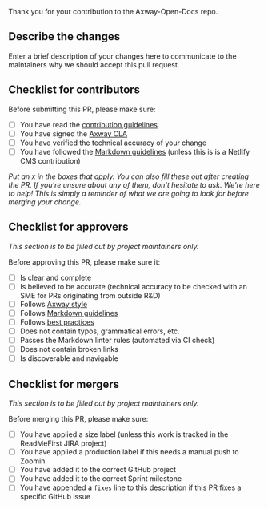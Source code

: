 Thank you for your contribution to the Axway-Open-Docs repo.

## Describe the changes

Enter a brief description of your changes here to communicate to the maintainers why we should accept this pull request.

## Checklist for contributors

Before submitting this PR, please make sure:

* [ ] You have read the [contribution guidelines](https://axway-open-docs.netlify.com/docs/contribution_guidelines/)
* [ ] You have signed the [Axway CLA](https://cla.axway.com/)
* [ ] You have verified the technical accuracy of your change
* [ ] You have followed the [Markdown guidelines](https://axway-open-docs.netlify.com/docs/contribution_guidelines/writing_markdown/)  (unless this is is a Netlify CMS contribution)

_Put an x in the boxes that apply. You can also fill these out after creating the PR. If you're unsure about any of them, don't hesitate to ask. We're here to help! This is simply a reminder of what we are going to look for before merging your change._

## Checklist for approvers

_This section is to be filled out by project maintainers only._

Before approving this PR, please make sure it:

* [ ] Is clear and complete
* [ ] Is believed to be accurate (technical accuracy to be checked with an SME for PRs originating from outside R&D)
* [ ] Follows [Axway style](https://techweb.axway.com/confluence/display/RIE/Style+guide)
* [ ] Follows [Markdown guidelines](https://axway-open-docs.netlify.com/docs/contribution_guidelines/writing_markdown/)
* [ ] Follows [best practices](https://techweb.axway.com/confluence/display/RDAPI/Best+practices+for+developer+documentation)
* [ ] Does not contain typos, grammatical errors, etc.
* [ ] Passes the Markdown linter rules (automated via CI check)
* [ ] Does not contain broken links
* [ ] Is discoverable and navigable

## Checklist for mergers

_This section is to be filled out by project maintainers only._

Before merging this PR, please make sure:

* [ ] You have applied a size label (unless this work is tracked in the ReadMeFirst JIRA project)
* [ ] You have applied a production label if this needs a manual push to Zoomin
* [ ] You have added it to the correct GitHub project
* [ ] You have added it to the correct Sprint milestone
* [ ] You have appended a `fixes` line to this description if this PR fixes a specific GitHub issue
